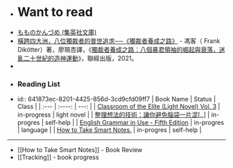 - # Want to read
- [もものかんづめ (集英社文庫)](https://www.amazon.co.jp/%E3%82%82%E3%82%82%E3%81%AE%E3%81%8B%E3%82%93%E3%81%A5%E3%82%81-%E9%9B%86%E8%8B%B1%E7%A4%BE%E6%96%87%E5%BA%AB-%E3%81%95%E3%81%8F%E3%82%89%E3%82%82%E3%82%82%E3%81%93-ebook/dp/B07JGSL9V5/ref=sr_1_1?dchild=1&keywords=%E3%81%95%E3%81%8F%E3%82%89%E3%82%82%E3%82%82%E3%81%93+%E3%82%A8%E3%83%83%E3%82%BB%E3%82%A4&sr=8-1)
- [橫跨四大洲，八位獨裁者的普世追求──《獨裁者養成之路》](https://storystudio.tw/article/sobooks/how-to-be-a-dictator-bookreview/) - 馮客（ Frank Dikötter）著，廖珮杏譯，《[獨裁者養成之路：八個暴君領袖的崛起與衰落，迷亂二十世紀的造神運動](https://www.books.com.tw/exep/assp.php/gushi/products/0010880835?utm_source=gushi&utm_medium=ap-books&utm_content=recommend&utm_campaign=ap-202102)》，聯經出版，2021。
-
- ### Reading List
- id:: 641873ec-8201-4425-856d-3cd9cfd09ff7
  | Book Name      | Status | Class     |
  | :---        |    :----:   |          ---: |
  | [Classroom of the Elite (Light Novel) Vol. 3](http://mikosuisui.xyz:8083/book/59)      | in-progress       | light novel |
  | [整理想法的技術：讓你避免腦袋一片混[..]](http://mikosuisui.xyz:8083/book/53)   | in-progres        | self-help      |
  | [English Grammar in Use - Fifth Edition](http://mikosuisui.xyz:8083/book/38) | in-progres        | language      |
  | [How to Take Smart Notes.](http://mikosuisui.xyz:8083/book/50) | in-progres        | self-help      |
- ---
- [[How to Take Smart Notes]] - Book Review
- [[Tracking]] - book progress